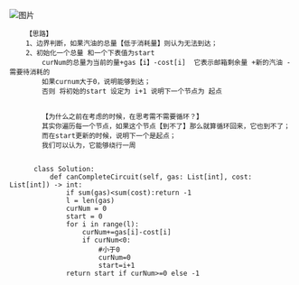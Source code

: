 ![图片](https://user-images.githubusercontent.com/38878365/189601056-a07e3ac2-c3d4-431b-b89f-50945c3ddc41.png)
    
        【思路】
        1、边界判断，如果汽油的总量【低于消耗量】则认为无法到达；
        2、初始化一个总量 和一个下表值为start
            curNum的总量为当前的量+gas【i】-cost[i]  它表示邮箱剩余量 +新的汽油 -需要待消耗的
            如果curnum大于0，说明能够到达；
            否则 将初始的start 设定为 i+1 说明下一个节点为 起点
            
            
            【为什么之前在考虑的时候，在思考需不需要循环？】
            其实你遍历每一个节点，如果这个节点【到不了】那么就算循环回来，它也到不了；
            而在start更新的时候，说明下一个是起点；
            我们可以认为，它能够绕行一周
          
      
          class Solution:
              def canCompleteCircuit(self, gas: List[int], cost: List[int]) -> int:
                  if sum(gas)<sum(cost):return -1
                  l = len(gas)
                  curNum = 0
                  start = 0
                  for i in range(l):
                      curNum+=gas[i]-cost[i]
                      if curNum<0:
                          #小于0 
                          curNum=0
                          start=i+1
                  return start if curNum>=0 else -1


            
        
